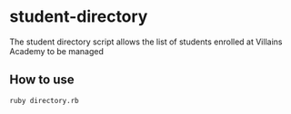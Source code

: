 # student-directory
The student directory script allows the list of students enrolled at Villains Academy to be managed

## How to use

```shell
ruby directory.rb
```